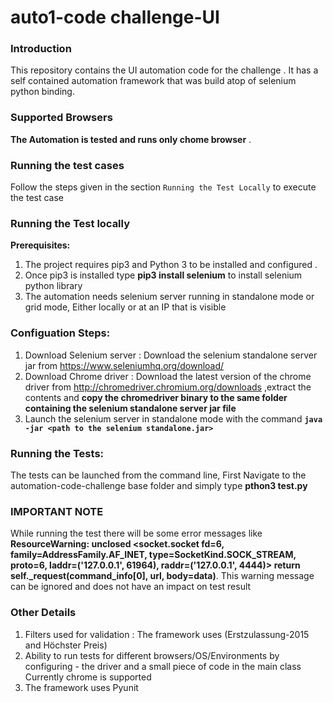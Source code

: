 # auto1-code challenge-UI

### Introduction 
This repository contains the UI automation code for the challenge . It has a self contained automation framework that was build atop of selenium python binding.

### Supported Browsers
__The Automation is tested and runs only chome browser__ . 

### Running the test cases 
Follow the steps given in the section `Running the Test Locally` to execute the test case

### __Running the Test locally__
__Prerequisites:__
1. The project requires pip3 and Python 3 to be installed and configured . 
2. Once pip3 is installed type __pip3 install selenium__ to install selenium python library
3. The automation needs selenium server running in standalone mode or grid mode, Either locally or at an IP that is visible  

### __Configuation Steps:__

1. Download Selenium server : Download the selenium standalone server jar from https://www.seleniumhq.org/download/
2. Download Chrome driver : Download the latest version of the chrome driver from http://chromedriver.chromium.org/downloads ,extract the contents and __copy the chromedriver binary to the same folder containing the selenium standalone server jar file__
3. Launch the selenium server in standalone mode with the command __`java -jar <path to the selenium standalone.jar>`__

 
### __Running the Tests:__

The tests can be launched from the command line, First Navigate to the automation-code-challenge base folder 
and simply type __pthon3 test.py__

### __IMPORTANT NOTE__ 
While running the test there will be some error messages like __ResourceWarning: unclosed <socket.socket fd=6, family=AddressFamily.AF_INET, type=SocketKind.SOCK_STREAM, proto=6, laddr=('127.0.0.1', 61964), raddr=('127.0.0.1', 4444)>
  return self._request(command_info[0], url, body=data)__. This warning message can be ignored and does not have an impact on test result 

### __Other Details__
1. Filters used for validation : The framework uses (Erstzulassung-2015 and Höchster Preis)
2. Ability to run tests for different browsers/OS/Environments by configuring - the driver and a small piece of code in the main class Currently chrome is supported
3. The framework uses Pyunit
